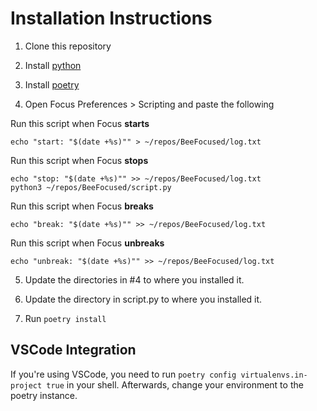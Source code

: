 # Installation Instructions

1. Clone this repository

2. Install [python](https://www.python.org/downloads/)

3. Install [poetry](https://github.com/python-poetry/poetry)

4. Open Focus Preferences > Scripting and paste the following

Run this script when Focus **starts**
```
echo "start: "$(date +%s)"" > ~/repos/BeeFocused/log.txt
```

Run this script when Focus **stops**
```
echo "stop: "$(date +%s)"" >> ~/repos/BeeFocused/log.txt
python3 ~/repos/BeeFocused/script.py
```

Run this script when Focus **breaks**
```
echo "break: "$(date +%s)"" >> ~/repos/BeeFocused/log.txt
```

Run this script when Focus **unbreaks**
```
echo "unbreak: "$(date +%s)"" >> ~/repos/BeeFocused/log.txt
```

5. Update the directories in #4 to where you installed it.

6. Update the directory in script.py to where you installed it.

7. Run ```poetry install```

## VSCode Integration

If you're using VSCode, you need to run ```poetry config virtualenvs.in-project true``` in your shell.
Afterwards, change your environment to the poetry instance.